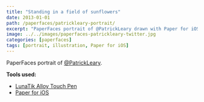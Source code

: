 ```yaml
---
title: "Standing in a field of sunflowers"
date: 2013-01-01
path: /paperfaces/patrickleary-portrait/
excerpt: "PaperFaces portrait of @PatrickLeary drawn with Paper for iOS on an iPad."
image: ../../images/paperfaces-patrickleary-twitter.jpg
categories: [paperfaces]
tags: [portrait, illustration, Paper for iOS]
---
```


PaperFaces portrait of [@PatrickLeary](https://twitter.com/PatrickLeary).

**Tools used:**

- [LunaTik Alloy Touch Pen](https://www.amazon.com/gp/product/B00821TR7G/ref=as_li_ss_tl?ie=UTF8&tag=mademist-20&linkCode=as2&camp=1789&creative=390957&creativeASIN=B00821TR7G)
- [Paper for iOS](https://paper.bywetransfer.com/)
